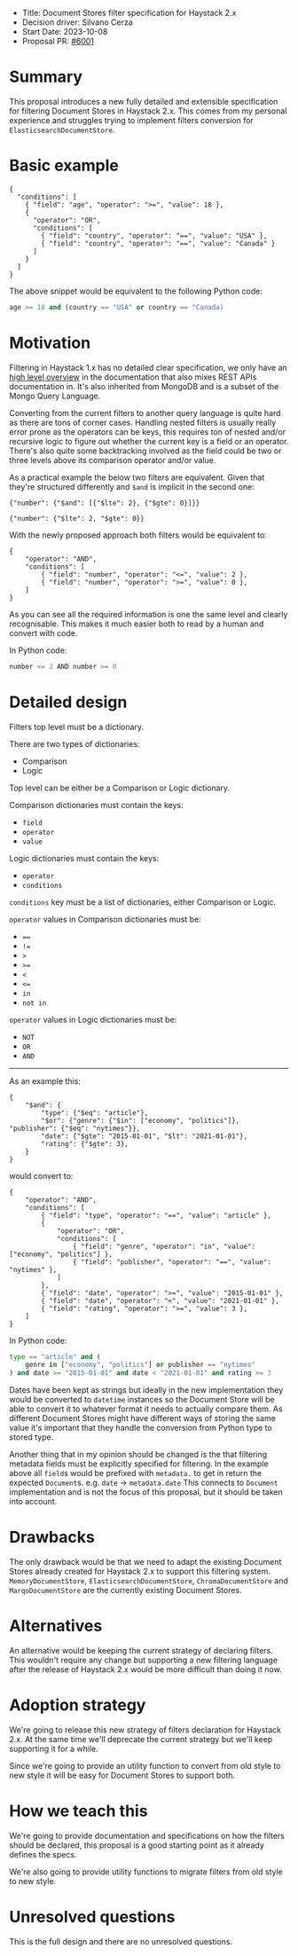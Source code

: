 - Title: Document Stores filter specification for Haystack 2.x
- Decision driver: Silvano Cerza
- Start Date: 2023-10-08
- Proposal PR: [#6001](https://github.com/deepset-ai/haystack/pull/6001)

# Summary

This proposal introduces a new fully detailed and extensible specification for filtering Document Stores in Haystack 2.x.
This comes from my personal experience and struggles trying to implement filters conversion for `ElasticsearchDocumentStore`.

# Basic example

```
{
  "conditions": [
    { "field": "age", "operator": ">=", "value": 18 },
    {
      "operator": "OR",
      "conditions": [
        { "field": "country", "operator": "==", "value": "USA" },
        { "field": "country", "operator": "==", "value": "Canada" }
      ]
    }
  ]
}
```

The above snippet would be equivalent to the following Python code:

```python
age >= 18 and (country == "USA" or country == "Canada)
```

# Motivation

Filtering in Haystack 1.x has no detailed clear specification, we only have an [high level overview][filters-high-level-doc] in the documentation that also mixes REST APIs documentation in. It's also inherited from MongoDB and is a subset of the Mongo Query Language.

Converting from the current filters to another query language is quite hard as there are tons of corner cases. Handling nested filters is usually really error prone as the operators can be keys, this requires ton of nested and/or recursive logic to figure out whether the current key is a field or an operator. There's also quite some backtracking involved as the field could be two or three levels above its comparison operator and/or value.

As a practical example the below two filters are equivalent. Given that they're structured differently and `$and` is implicit in the second one:

```
{"number": {"$and": [{"$lte": 2}, {"$gte": 0}]}}

{"number": {"$lte": 2, "$gte": 0}}
```

With the newly proposed approach both filters would be equivalent to:

```
{
    "operator": "AND",
    "conditions": [
        { "field": "number", "operator": "<=", "value": 2 },
        { "field": "number", "operator": ">=", "value": 0 },
    ]
}
```

As you can see all the required information is one the same level and clearly recognisable. This makes it much easier both to read by a human and convert with code.

In Python code:

```python
number <= 2 AND number >= 0
```

# Detailed design

Filters top level must be a dictionary.

There are two types of dictionaries:

- Comparison
- Logic

Top level can be either be a Comparison or Logic dictionary.

Comparison dictionaries must contain the keys:

- `field`
- `operator`
- `value`

Logic dictionaries must contain the keys:

- `operator`
- `conditions`

`conditions` key must be a list of dictionaries, either Comparison or Logic.

`operator` values in Comparison dictionaries must be:

- `==`
- `!=`
- `>`
- `>=`
- `<`
- `<=`
- `in`
- `not in`

`operator` values in Logic dictionaries must be:

- `NOT`
- `OR`
- `AND`

---

As an example this:

```
{
    "$and": {
        "type": {"$eq": "article"},
        "$or": {"genre": {"$in": ["economy", "politics"]}, "publisher": {"$eq": "nytimes"}},
        "date": {"$gte": "2015-01-01", "$lt": "2021-01-01"},
        "rating": {"$gte": 3},
    }
}
```

would convert to:

```
{
    "operator": "AND",
    "conditions": [
        { "field": "type", "operator": "==", "value": "article" },
        {
            "operator": "OR",
            "conditions": [
                { "field": "genre", "operator": "in", "value": ["economy", "politics"] },
                { "field": "publisher", "operator": "==", "value": "nytimes" },
            ]
        },
        { "field": "date", "operator": ">=", "value": "2015-01-01" },
        { "field": "date", "operator": "<", "value": "2021-01-01" },
        { "field": "rating", "operator": ">=", "value": 3 },
    ]
}
```

In Python code:

```python
type == "article" and (
    genre in ["economy", "politics"] or publisher == "nytimes"
) and date >= "2015-01-01" and date < "2021-01-01" and rating >= 3
```

Dates have been kept as strings but ideally in the new implementation they would be converted to `datetime` instances so the Document Store will be able to convert it to whatever format it needs to actually compare them. As different Document Stores might have different ways of storing the same value it's important that they handle the conversion from Python type to stored type.

Another thing that in my opinion should be changed is the that filtering metadata fields must be explicitly specified for filtering. In the example above all `field`s would be prefixed with `metadata.` to get in return the expected `Document`s. e.g. `date` -> `metadata.date`
This connects to `Document` implementation and is not the focus of this proposal, but it should be taken into account.

# Drawbacks

The only drawback would be that we need to adapt the existing Document Stores already created for Haystack 2.x to support this filtering system. `MemoryDocumentStore`, `ElasticsearchDocumentStore`, `ChromaDocumentStore` and `MarqoDocumentStore` are the currently existing Document Stores.

# Alternatives

An alternative would be keeping the current strategy of declaring filters.
This wouldn't require any change but supporting a new filtering language after the release of Haystack 2.x would be more difficult than doing it now.

# Adoption strategy

We're going to release this new strategy of filters declaration for Haystack 2.x. At the same time we'll deprecate the current strategy but we'll keep supporting it for a while.

Since we're going to provide an utility function to convert from old style to new style it will be easy for Document Stores to support both.

# How we teach this

We're going to provide documentation and specifications on how the filters should be declared, this proposal is a good starting point as it already defines the specs.

We're also going to provide utility functions to migrate filters from old style to new style.

# Unresolved questions

This is the full design and there are no unresolved questions.

[filters-high-level-doc]: https://docs.haystack.deepset.ai/docs/metadata-filtering
